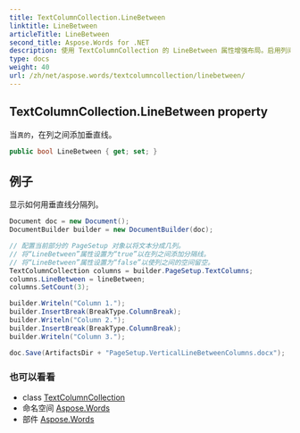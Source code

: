 ```yaml
---
title: TextColumnCollection.LineBetween
linktitle: LineBetween
articleTitle: LineBetween
second_title: Aspose.Words for .NET
description: 使用 TextColumnCollection 的 LineBetween 属性增强布局。启用列间垂直线，打造美观有序的外观。
type: docs
weight: 40
url: /zh/net/aspose.words/textcolumncollection/linebetween/
---
```

## TextColumnCollection.LineBetween property

当`真的`，在列之间添加垂直线。

```csharp
public bool LineBetween { get; set; }
```

## 例子

显示如何用垂直线分隔列。

```csharp
Document doc = new Document();
DocumentBuilder builder = new DocumentBuilder(doc);

// 配置当前部分的 PageSetup 对象以将文本分成几列。
// 将“LineBetween”属性设置为“true”以在列之间添加分隔线。
// 将“LineBetween”属性设置为“false”以使列之间的空间留空。
TextColumnCollection columns = builder.PageSetup.TextColumns;
columns.LineBetween = lineBetween;
columns.SetCount(3);

builder.Writeln("Column 1.");
builder.InsertBreak(BreakType.ColumnBreak);
builder.Writeln("Column 2.");
builder.InsertBreak(BreakType.ColumnBreak);
builder.Writeln("Column 3.");

doc.Save(ArtifactsDir + "PageSetup.VerticalLineBetweenColumns.docx");
```

### 也可以看看

* class [TextColumnCollection](../)
* 命名空间 [Aspose.Words](../../../aspose.words/)
* 部件 [Aspose.Words](../../../)
